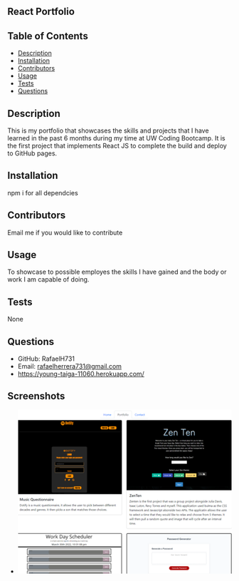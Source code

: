 ## React Portfolio
  
  
 
  ## Table of Contents
  - [Description](#description)
  - [Installation](#nstallation)
  - [Contributors](#contributors)
  - [Usage](#usage)
  - [Tests](#tests)
  - [Questions](#questions)

  ## Description
  This is my portfolio that showcases the skills and projects that I have learned in the past 6 months during my time at UW Coding Bootcamp. It is the first project that implements React JS to complete the build and deploy to GitHub pages. 

  ## Installation
  npm i for all dependcies 

  ## Contributors
  Email me if you would like to contribute

  ## Usage
  To showcase to possible employes the skills I have gained and the body or work I am capable of doing. 

  ## Tests
  None 

  ## Questions
  - GitHub: RafaelH731
  - Email: rafaelherrera731@gmail.com
  - https://young-taiga-11060.herokuapp.com/
  
  ## Screenshots
  - ![WebsiteScreenshot](./portfolio/src/components/pages/img/portfolio-screenshot.png)
  

